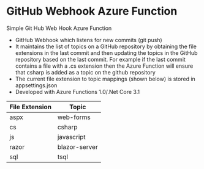 # GitHub Webhook Azure Function
Simple Git Hub Web Hook Azure Function

* GitHub Webhook which listens for new commits (git push)
* It maintains the list of topics on a GitHub repository by obtaining the file extensions in the last commit and then updating the topics in the GitHub repository based on the last commit.  For example if the last commit contains a file with a .cs extension then the Azure Function will ensure that csharp is added as a topic on the github repository
* The current file extension to topic mappings (shown below) is stored in appsettings.json
* Developed with Azure Functions 1.0/.Net Core 3.1

| File Extension  | Topic |
| ------------- | ------------- |
| aspx  | web-forms |
| cs  | csharp  |
| js  | javascript  |
| razor  | blazor-server  |
| sql  | tsql  |
